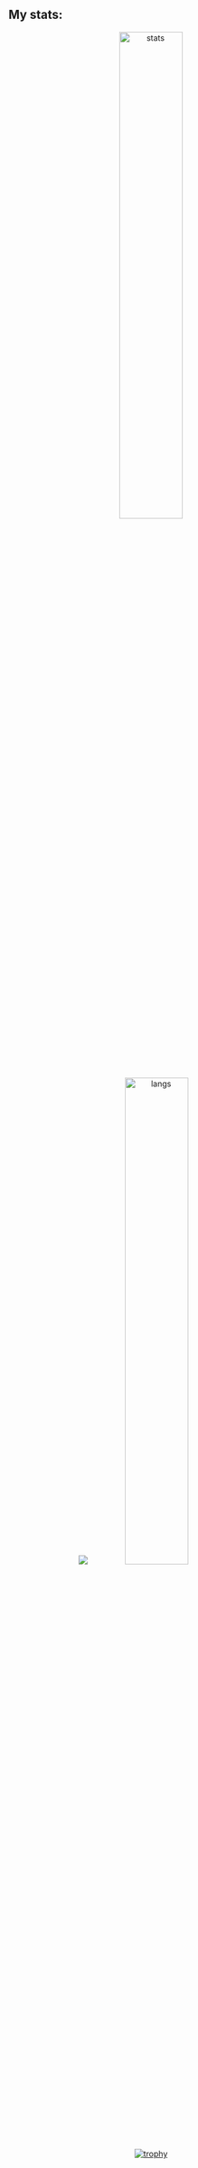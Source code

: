 <h2>My stats:</h2>
<div align="center">

<img alt="stats" width="47%" src='https://github-readme-stats.vercel.app/api?username=datnham0212&show_icons=true&theme=gruvbox&card_height=300' />
<!--&show=reviews,discussions_started,discussions_answered,prs_merged,prs_merged_percentage-->
<br><br>

<img src="https://leetcode-status.vercel.app/api/iyehah?theme=transparent&logo=true&custom_title=Iyehah%20Hacen&logo_color=theme"/>

<img alt="langs" width="47%" src='https://github-readme-stats.vercel.app/api/top-langs/?username=datnham0212&theme=gruvbox&langs_count=20&layout=donut-vertical' />

<br><br>

[![trophy](https://github-profile-trophy.vercel.app/?username=datnham0212&theme=gruvbox)](https://github.com/ryo-ma/github-profile-trophy)

</div>



<!--
**datnham0212/datnham0212** is a ✨ _special_ ✨ repository because its `README.md` (this file) appears on your GitHub profile.

Here are some ideas to get you started:

- 🔭 I’m currently working on ...
- 🌱 I’m currently learning ...
- 👯 I’m looking to collaborate on ...
- 🤔 I’m looking for help with ...
- 💬 Ask me about ...
- 📫 How to reach me: ...
- 😄 Pronouns: ...
- ⚡ Fun fact: ...
-->
